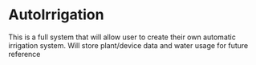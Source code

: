 # AutoIrrigation
This is a full system that will allow user to create their own automatic irrigation system. Will store plant/device data and water usage for future reference
